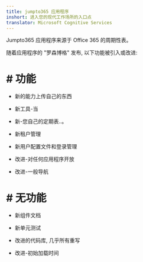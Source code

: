 ```yaml
---
title: jumpto365 应用程序
inshort: 进入您的现代工作场所的入口点
translator: Microsoft Cognitive Services
---
```



Jumpto365 应用程序来源于 Office 365 的周期性表。

随着应用程序的 "罗森博格" 发布, 以下功能被引入或改进:

# # 功能

* 新的能力上传自己的东西

* 新工具-当

* 新-您自己的定期表..。

* 新租户管理

* 新用户配置文件和登录管理

* 改进-对任何应用程序开放

* 改进-一般导航

# # 无功能

* 新组件文档

* 新单元测试

* 改进的代码库, 几乎所有重写

* 改进-初始加载时间




